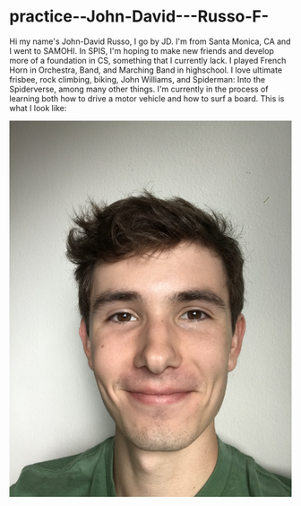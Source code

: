 # practice--John-David---Russo-F-
Hi my name's John-David Russo, I go by JD.
I'm from Santa Monica, CA and I went to SAMOHI.
In SPIS, I'm hoping to make new friends and develop more of a foundation in CS, something that I currently lack.
I played French Horn in Orchestra, Band, and Marching Band in highschool.
I love ultimate frisbee, rock climbing, biking, John Williams, and Spiderman: Into the Spiderverse, among many other things.
I'm currently in the process of learning both how to drive a motor vehicle and how to surf a board.
This is what I look like: 

![me](john-david-russo.jpeg)
